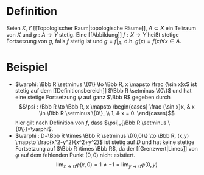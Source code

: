 # Definition
Seien $X, Y$ [[Topologischer Raum|topologische Räume]], $A \subset X$ ein Teliraum von $X$ und $g: A \to Y$ stetig. Eine [[Abbildung]] $f:X \to Y$ heißt stetige Fortsetzung von $g$, falls $f$ stetig ist und $g = f|_A$, d.h. $g(x) = f(x) \forall x \in A$.

# Beispiel
- $\varphi: \Bbb R \setminus \{0\} \to \Bbb R, x \mapsto \frac {\sin x}x$ ist stetig auf dem [[Definitionsbereich]] $\Bbb R \setminus \{0\}$ und hat eine stetige Fortsetzung $\psi$ auf ganz $\Bbb R$ gegeben durch $$\psi : \Bbb R \to \Bbb R, x \mapsto \begin{cases}
\frac {\sin x}x, & x \in \Bbb R \setminus \{0\}, \\ 1, & x = 0.
\end{cases}$$hier gilt nach Definition von $f$, dass $\psi|_{\Bbb R \setminus \{0\}}=\varphi$.
- $\varphi : D=\Bbb R \times \Bbb R \setminus \{(0,0)\} \to \Bbb R, (x,y) \mapsto \frac{x^2-y^2}{x^2+y^2}$ ist stetig auf $D$ und hat keine stetige Fortsetzung auf $\Bbb R \times \Bbb R$, da der [[Grenzwert|Limes]] von $\varphi$ auf dem fehlenden Punkt $(0,0)$ nicht existiert.
  $$\lim_{x \to 0}\varphi(x,0) = 1 \neq -1 = \lim_{y\to0}\varphi(0,y)$$
